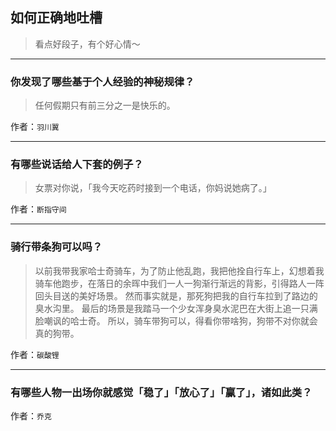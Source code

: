 ## 如何正确地吐槽

> 看点好段子，有个好心情～


 
---

### 你发现了哪些基于个人经验的神秘规律？

> 任何假期只有前三分之一是快乐的。


作者：`羽川翼`

---

### 有哪些说话给人下套的例子？

> 女票对你说，「我今天吃药时接到一个电话，你妈说她病了。」


作者：`断指守间`

---

### 骑行带条狗可以吗？

> 以前我带我家哈士奇骑车，为了防止他乱跑，我把他拴自行车上，幻想着我骑车他跑步，在落日的余晖中我们一人一狗渐行渐远的背影，引得路人一阵回头目送的美好场景。
> 然而事实就是，那死狗把我的自行车拉到了路边的臭水沟里。
> 最后的场景是我踏马一个少女浑身臭水泥巴在大街上追一只满脸嘲讽的哈士奇。
> 所以，骑车带狗可以，得看你带啥狗，狗带不对你就会真的狗带。


作者：`碳酸锂`

---

### 有哪些人物一出场你就感觉「稳了」「放心了」「赢了」，诸如此类？

> 


作者：`乔克`